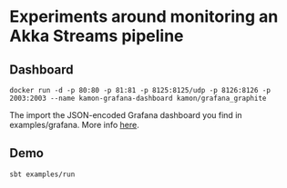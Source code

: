 # Experiments around monitoring an Akka Streams pipeline

## Dashboard
```
docker run -d -p 80:80 -p 81:81 -p 8125:8125/udp -p 8126:8126 -p 2003:2003 --name kamon-grafana-dashboard kamon/grafana_graphite
```
The import the JSON-encoded Grafana dashboard you find in examples/grafana.
More info [here](https://hub.docker.com/r/kamon/grafana_graphite/).

## Demo
```
sbt examples/run
```
